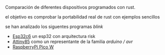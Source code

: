 Comparación de diferentes dispositivos programados con rust.

el objetivo es comprobar la portabilidad real de rust con ejemplos sencillos

se han analizado los siguentes programas *blink*

- [Esp32c6](./blink-esp32c6/README.md) un esp32 con arquitectura risk
- [Attiny85](./blink-attiny85/README.md) como un representante de la familia *arduino / avr*
- [RaspberryPi Pico W](./blink-rpipico/readme.md)
